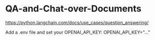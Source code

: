 # QA-and-Chat-over-Documents
https://python.langchain.com/docs/use_cases/question_answering/

Add a .env file and set your OPENAI_API_KEY:
OPENAI_API_KEY="..."